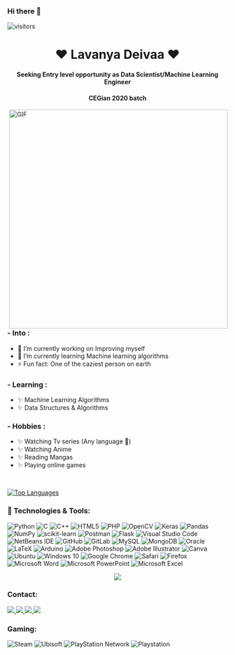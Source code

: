 ### Hi there 👋
![visitors](https://visitor-badge.laobi.icu/badge?page_id=ladechan.ladechan)

<h1 align="center">❤ Lavanya Deivaa ❤</h1>
<h4 align="center">Seeking Entry level opportunity as Data Scientist/Machine Learning Engineer</h3>
<h4 align="center">CEGian 2020 batch</h3>

<img hight="400" width="500" alt="GIF" align="right" src="https://media.giphy.com/media/UYzNgRSTf9X1e/giphy.gif">
<br>
<br>

### - Into :
- 🔭 I’m currently working on Improving myself 
- 🌱 I’m currently learning Machine learning algorithms
- ⚡ Fun fact: One  of the caziest person on earth

### - Learning :
- ✨  Machine Learning Algorithms 
- ✨  Data Structures & Algorithms

### - Hobbies : 
- ✨ Watching Tv series (Any language 👻)
- ✨ Watching Anime
- ✨ Reading Mangas
- ✨ Playing online games
<br>

[![Top Languages](https://github-readme-stats.vercel.app/api/top-langs/?username=ladechan)](https://github.com/ladechan/github-readme-stats)
<br>

### 🔧 Technologies & Tools:

![Python](https://img.shields.io/badge/python-%2314354C.svg?style=for-the-badge&logo=python&logoColor=white)
![C](https://img.shields.io/badge/c-%2300599C.svg?style=for-the-badge&logo=c&logoColor=white)
![C++](https://img.shields.io/badge/c++-%2300599C.svg?style=for-the-badge&logo=c%2B%2B&logoColor=white)
![HTML5](https://img.shields.io/badge/html5-%23E34F26.svg?style=for-the-badge&logo=html5&logoColor=white)
![PHP](https://img.shields.io/badge/php-%23777BB4.svg?style=for-the-badge&logo=php&logoColor=white)
![OpenCV](https://img.shields.io/badge/OpenCV-27338e?style=for-the-badge&logo=OpenCV&logoColor=white)
![Keras](https://img.shields.io/badge/Keras-%23D00000.svg?style=for-the-badge&logo=Keras&logoColor=white)
![Pandas](https://img.shields.io/badge/pandas-%23150458.svg?style=for-the-badge&logo=pandas&logoColor=white)
![NumPy](https://img.shields.io/badge/numpy-%23013243.svg?style=for-the-badge&logo=numpy&logoColor=white)
![scikit-learn](https://img.shields.io/badge/scikit--learn-%23F7931E.svg?style=for-the-badge&logo=scikit-learn&logoColor=white)
![Postman](https://img.shields.io/badge/Postman-FF6C37?style=for-the-badge&logo=postman&logoColor=red)
![Flask](https://img.shields.io/badge/flask-%23000.svg?style=for-the-badge&logo=flask&logoColor=white)
![Visual Studio Code](https://img.shields.io/badge/VisualStudioCode-0078d7.svg?style=for-the-badge&logo=visual-studio-code&logoColor=white)
![NetBeans IDE](https://img.shields.io/badge/NetBeansIDE-1B6AC6.svg?style=for-the-badge&logo=apache-netbeans-ide&logoColor=white)
![GitHub](https://img.shields.io/badge/github-%23121011.svg?style=for-the-badge&logo=github&logoColor=white)
![GitLab](https://img.shields.io/badge/gitlab-%23181717.svg?style=for-the-badge&logo=gitlab&logoColor=white)
![MySQL](https://img.shields.io/badge/mysql-%2300f.svg?style=for-the-badge&logo=mysql&logoColor=white)
![MongoDB](https://img.shields.io/badge/MongoDB-%234ea94b.svg?style=for-the-badge&logo=mongodb&logoColor=white)
![Oracle](https://img.shields.io/badge/oracle-%23F00000.svg?style=for-the-badge&logo=oracle&logoColor=white)
![LaTeX](https://img.shields.io/badge/latex-%23008080.svg?style=for-the-badge&logo=latex&logoColor=white)
![Arduino](https://img.shields.io/badge/-Arduino-00979D?style=for-the-badge&logo=Arduino&logoColor=white)
![Adobe Photoshop](https://img.shields.io/badge/adobephotoshop-%2331A8FF.svg?style=for-the-badge&logo=adobephotoshop&logoColor=white)
![Adobe Illustrator](https://img.shields.io/badge/adobeillustrator-%23FF9A00.svg?style=for-the-badge&logo=adobeillustrator&logoColor=white)
![Canva](https://img.shields.io/badge/Canva-%2300C4CC.svg?style=for-the-badge&logo=Canva&logoColor=white)
![Ubuntu](https://img.shields.io/badge/Ubuntu-E95420?style=for-the-badge&logo=ubuntu&logoColor=white)
![Windows 10](https://img.shields.io/badge/Windows-0078D6?style=for-the-badge&logo=windows&logoColor=white)
![Google Chrome](https://img.shields.io/badge/Google%20Chrome-4285F4?style=for-the-badge&logo=GoogleChrome&logoColor=white)
![Safari](https://img.shields.io/badge/Safari-000000?style=for-the-badge&logo=Safari&logoColor=white)
![Firefox](https://img.shields.io/badge/Firefox-FF7139?style=for-the-badge&logo=Firefox-Browser&logoColor=white)
![Microsoft Word](https://img.shields.io/badge/Microsoft_Word-2B579A?style=for-the-badge&logo=microsoft-word&logoColor=white)
![Microsoft PowerPoint](https://img.shields.io/badge/Microsoft_PowerPoint-B7472A?style=for-the-badge&logo=microsoft-powerpoint&logoColor=white)
![Microsoft Excel](https://img.shields.io/badge/Microsoft_Excel-217346?style=for-the-badge&logo=microsoft-excel&logoColor=white)

<p align="center" >  
  <a href="https://github.com/ladechan/github-readme-stats"> 
<img  src="https://github-readme-stats.vercel.app/api?username=ladechan&&show_icons=true&theme=tokyonight"/>
  </a>
 </p>

### Contact:
<a href="https://www.linkedin.com/in/lavanya-deivaa/">
<img src="https://img.shields.io/badge/linkedin-%230077B5.svg?&style=for-the-badge&logo=linkedin&logoColor=white" />
</a>
<a href="https://www.quora.com/profile/Lavanya-Deivaa/">
<img src="https://img.shields.io/badge/Quora-%23B92B27.svg?style=for-the-badge&logo=Quora&logoColor=white">
</a>
<a href="https://www.hackerrank.com/LavaRose">
<img src="https://img.shields.io/badge/-Hackerrank-2EC866?style=for-the-badge&logo=HackerRank&logoColor=white">
</a>
<a href="https://www.hackerearth.com/@magiclover1505">
<img src="https://img.shields.io/badge/HackerEarth-%232C3454.svg?style=for-the-badge&logo=HackerEarth&logoColor=Blue">
</a>



### Gaming:
![Steam](https://img.shields.io/badge/steam-%23000000.svg?style=for-the-badge&logo=steam&logoColor=white)
![Ubisoft](https://img.shields.io/badge/Ubisoft-%23F5F5F5.svg?style=for-the-badge&logo=Ubisoft&logoColor=black)
![PlayStation Network](https://img.shields.io/badge/PSN-%230070D1.svg?style=for-the-badge&logo=Playstation&logoColor=white)
![Playstation](https://img.shields.io/badge/Playstation-003791?style=for-the-badge&logo=playstation&logoColor=white)

